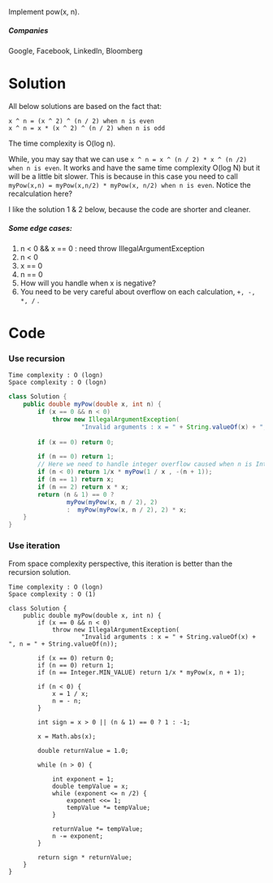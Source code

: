 Implement pow(x, n).

##### Companies

Google, Facebook, LinkedIn, Bloomberg
  
# Solution  

All below solutions are based on the fact that:

```
x ^ n = (x ^ 2) ^ (n / 2) when n is even
x ^ n = x * (x ^ 2) ^ (n / 2) when n is odd
```

The time complexity is O(log n).

While, you may say that we can use ```x ^ n = x ^ (n / 2) * x ^ (n /2) when n is even```. It works and have the same time complexity O(log N) but it will be a little bit slower. This is because in this case you need to call ```myPow(x,n) = myPow(x,n/2) * myPow(x, n/2) when n is even```.  Notice the recalculation here?

I like the solution 1 & 2 below, because the code are shorter and cleaner.

##### Some edge cases:

1. n < 0 && x == 0 : need throw IllegalArgumentException 
2. n < 0
3. x == 0
3. n == 0
4. How will you handle when x is negative?
5. You need to be very careful about overflow on each calculation, ```+, -, *, /``` .


# Code

### Use recursion 

```
Time complexity : O (logn)
Space complexity : O (logn)
```

```java
class Solution {
    public double myPow(double x, int n) {
        if (x == 0 && n < 0)
            throw new IllegalArgumentException(
                    "Invalid arguments : x = " + String.valueOf(x) + ", n = " + String.valueOf(n));
        
        if (x == 0) return 0;

        if (n == 0) return 1;
        // Here we need to handle integer overflow caused when n is Integer.MIN_VALUE
        if (n < 0) return 1/x * myPow(1 / x , -(n + 1)); 
        if (n == 1) return x;
        if (n == 2) return x * x;
        return (n & 1) == 0 ?
                myPow(myPow(x, n / 2), 2)
                :  myPow(myPow(x, n / 2), 2) * x;
    }
}
```

### Use iteration

From space complexity perspective, this iteration is better than the recursion solution.

```
Time complexity : O (logn)
Space complexity : O (1)
```

```
class Solution {
    public double myPow(double x, int n) {
        if (x == 0 && n < 0)
            throw new IllegalArgumentException(
                    "Invalid arguments : x = " + String.valueOf(x) + ", n = " + String.valueOf(n));

        if (x == 0) return 0;
        if (n == 0) return 1;
        if (n == Integer.MIN_VALUE) return 1/x * myPow(x, n + 1);
        
        if (n < 0) {
            x = 1 / x;
            n = - n;
        }

        int sign = x > 0 || (n & 1) == 0 ? 1 : -1;

        x = Math.abs(x);

        double returnValue = 1.0;

        while (n > 0) {

            int exponent = 1;
            double tempValue = x;
            while (exponent <= n /2) {
                exponent <<= 1;
                tempValue *= tempValue;
            }

            returnValue *= tempValue;
            n -= exponent;
        }

        return sign * returnValue;
    }
}
```
